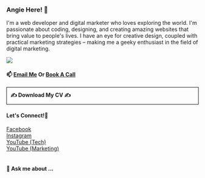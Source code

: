 ### Angie Here! 👋

<p>I'm a web developer and digital marketer who loves exploring the world. I'm passionate about coding, designing, and creating amazing websites that bring value to people's lives. I have an eye for creative design, coupled with practical marketing strategies – making me a geeky enthusiast in the field of digital marketing.</p>

<img src="[https://imgur.com/9NSJtsa](https://imgur.com/a/NOJ1Qh8)">

<h4> 📫 <a href="mailto:hi@bookwormhead.com"> Email Me</a>  Or <a href="mailto:hi@bookwormhead.com">Book A Call </a></h4>


<h4 style="border:solid 1px #000;padding:10px;"> ✍ Download My CV ✍  </h4>

<h4>  Let's Connect!🤔 </h4>
<div><a href="https://www.facebook.com/anj.bookwormhead">Facebook</a></div>
<div><a href="https://www.instagram.com/anj.bookworm/">Instagram</a></div>
<div><a href="https://www.youtube.com/@bookwormhead">YouTube (Tech)</a></div>
<div><a href="https://www.youtube.com/@angieworm/videos">YouTube (Marketing)</a></div>
<br>

<h4>💬 Ask me about ...</h4>

<!--
**anj-bookwormhead/anj-bookwormhead** is a ✨ _special_ ✨ repository because its `README.md` (this file) appears on your GitHub profile.

Here are some ideas to get you started:

- 🔭 I’m currently working on ...
- 🌱 I’m currently learning ...
- 👯 I’m looking to collaborate on ...
- 🤔 I’m looking for help with ...
- 💬 Ask me about ...
- 📫 How to reach me: ...
- 😄 Pronouns: ...
- ⚡ Fun fact: ...
-->
